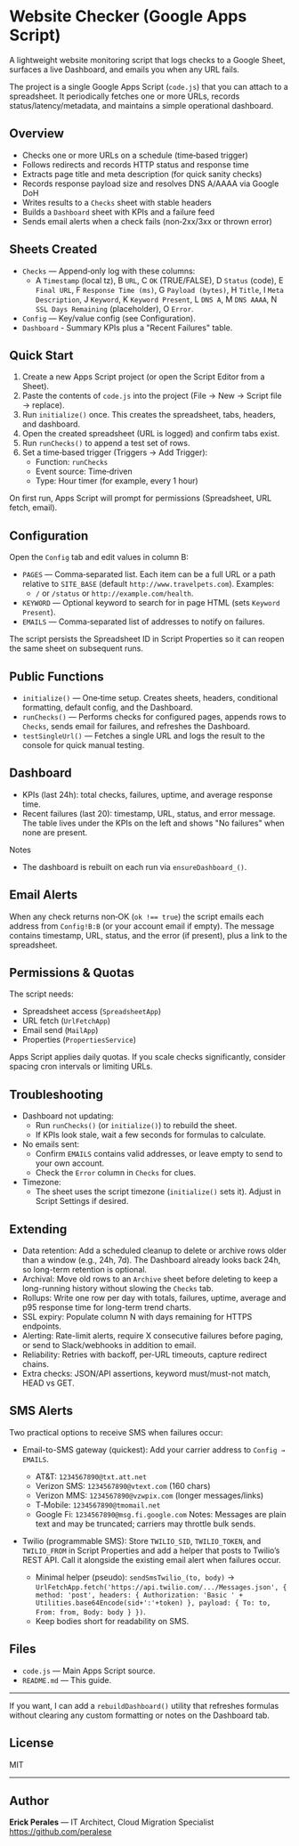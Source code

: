 Website Checker (Google Apps Script)
===================================

A lightweight website monitoring script that logs checks to a Google Sheet, surfaces a live Dashboard, and emails you when any URL fails.

The project is a single Google Apps Script (`code.js`) that you can attach to a spreadsheet. It periodically fetches one or more URLs, records status/latency/metadata, and maintains a simple operational dashboard.

Overview
--------

- Checks one or more URLs on a schedule (time‑based trigger)
- Follows redirects and records HTTP status and response time
- Extracts page title and meta description (for quick sanity checks)
- Records response payload size and resolves DNS A/AAAA via Google DoH
- Writes results to a `Checks` sheet with stable headers
- Builds a `Dashboard` sheet with KPIs and a failure feed
- Sends email alerts when a check fails (non‑2xx/3xx or thrown error)

Sheets Created
--------------

- `Checks` — Append‑only log with these columns:
  - A `Timestamp` (local tz), B `URL`, C `OK` (TRUE/FALSE), D `Status` (code),
    E `Final URL`, F `Response Time (ms)`, G `Payload (bytes)`,
    H `Title`, I `Meta Description`, J `Keyword`, K `Keyword Present`,
    L `DNS A`, M `DNS AAAA`, N `SSL Days Remaining` (placeholder), O `Error`.
- `Config` — Key/value config (see Configuration).
- `Dashboard` - Summary KPIs plus a "Recent Failures" table.

Quick Start
-----------

1) Create a new Apps Script project (or open the Script Editor from a Sheet).
2) Paste the contents of `code.js` into the project (File → New → Script file → replace).
3) Run `initialize()` once. This creates the spreadsheet, tabs, headers, and dashboard.
4) Open the created spreadsheet (URL is logged) and confirm tabs exist.
5) Run `runChecks()` to append a test set of rows.
6) Set a time‑based trigger (Triggers → Add Trigger):
   - Function: `runChecks`
   - Event source: Time‑driven
   - Type: Hour timer (for example, every 1 hour)

On first run, Apps Script will prompt for permissions (Spreadsheet, URL fetch, email).

Configuration
-------------

Open the `Config` tab and edit values in column B:

- `PAGES` — Comma‑separated list. Each item can be a full URL or a path relative to `SITE_BASE` (default `http://www.travelpets.com`). Examples:
  - `/` or `/status` or `http://example.com/health`.
- `KEYWORD` — Optional keyword to search for in page HTML (sets `Keyword Present`).
- `EMAILS` — Comma‑separated list of addresses to notify on failures.

The script persists the Spreadsheet ID in Script Properties so it can reopen the same sheet on subsequent runs.

Public Functions
----------------

- `initialize()` — One‑time setup. Creates sheets, headers, conditional formatting, default config, and the Dashboard.
- `runChecks()` — Performs checks for configured pages, appends rows to `Checks`, sends email for failures, and refreshes the Dashboard.
- `testSingleUrl()` — Fetches a single URL and logs the result to the console for quick manual testing.

Dashboard
---------

- KPIs (last 24h): total checks, failures, uptime, and average response time.
- Recent failures (last 20): timestamp, URL, status, and error message. The table lives under the KPIs on the left and shows "No failures" when none are present.

Notes
- The dashboard is rebuilt on each run via `ensureDashboard_()`.

Email Alerts
------------

When any check returns non‑OK (`ok !== true`) the script emails each address from `Config!B:B` (or your account email if empty). The message contains timestamp, URL, status, and the error (if present), plus a link to the spreadsheet.

Permissions & Quotas
--------------------

The script needs:
- Spreadsheet access (`SpreadsheetApp`)
- URL fetch (`UrlFetchApp`)
- Email send (`MailApp`)
- Properties (`PropertiesService`)

Apps Script applies daily quotas. If you scale checks significantly, consider spacing cron intervals or limiting URLs.

Troubleshooting
---------------

- Dashboard not updating:
  - Run `runChecks()` (or `initialize()`) to rebuild the sheet.
  - If KPIs look stale, wait a few seconds for formulas to calculate.
- No emails sent:
  - Confirm `EMAILS` contains valid addresses, or leave empty to send to your own account.
  - Check the `Error` column in `Checks` for clues.
- Timezone:
  - The sheet uses the script timezone (`initialize()` sets it). Adjust in Script Settings if desired.

Extending
---------

- Data retention: Add a scheduled cleanup to delete or archive rows older than a window (e.g., 24h, 7d). The Dashboard already looks back 24h, so long-term retention is optional.
- Archival: Move old rows to an `Archive` sheet before deleting to keep a long-running history without slowing the `Checks` tab.
- Rollups: Write one row per day with totals, failures, uptime, average and p95 response time for long-term trend charts.
- SSL expiry: Populate column N with days remaining for HTTPS endpoints.
- Alerting: Rate-limit alerts, require X consecutive failures before paging, or send to Slack/webhooks in addition to email.
- Reliability: Retries with backoff, per-URL timeouts, capture redirect chains.
- Extra checks: JSON/API assertions, keyword must/must-not match, HEAD vs GET.

SMS Alerts
----------

Two practical options to receive SMS when failures occur:

- Email-to-SMS gateway (quickest): Add your carrier address to `Config → EMAILS`.
  - AT&T: `1234567890@txt.att.net`
  - Verizon SMS: `1234567890@vtext.com` (160 chars)
  - Verizon MMS: `1234567890@vzwpix.com` (longer messages/links)
  - T‑Mobile: `1234567890@tmomail.net`
  - Google Fi: `1234567890@msg.fi.google.com`
  Notes: Messages are plain text and may be truncated; carriers may throttle bulk sends.

- Twilio (programmable SMS): Store `TWILIO_SID`, `TWILIO_TOKEN`, and `TWILIO_FROM` in Script Properties and add a helper that posts to Twilio’s REST API. Call it alongside the existing email alert when failures occur.
  - Minimal helper (pseudo): `sendSmsTwilio_(to, body)` → `UrlFetchApp.fetch('https://api.twilio.com/.../Messages.json', { method: 'post', headers: { Authorization: 'Basic ' + Utilities.base64Encode(sid+':'+token) }, payload: { To: to, From: from, Body: body } })`.
  - Keep bodies short for readability on SMS.

Files
-----

- `code.js` — Main Apps Script source.
- `README.md` — This guide.

---
If you want, I can add a `rebuildDashboard()` utility that refreshes formulas without clearing any custom formatting or notes on the Dashboard tab.

## License

MIT

---

## Author

**Erick Perales** — IT Architect, Cloud Migration Specialist  
<https://github.com/peralese>
